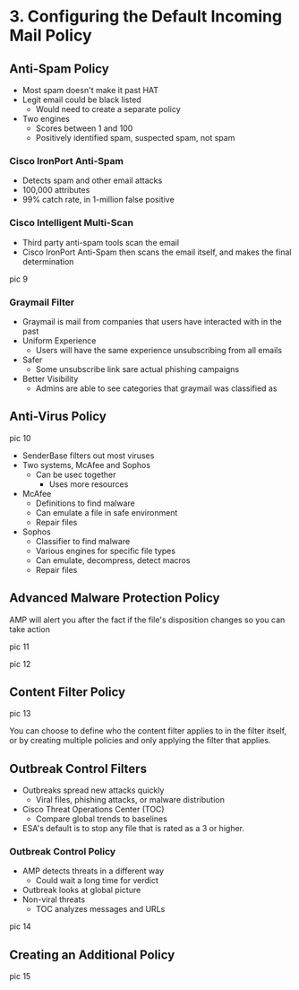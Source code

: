 # 3. Configuring the Default Incoming Mail Policy

## Anti-Spam Policy

* Most spam doesn't make it past HAT
* Legit email could be black listed
  * Would need to create a separate policy
* Two engines
  * Scores between 1 and 100
  * Positively identified spam, suspected spam, not spam

### Cisco IronPort Anti-Spam

* Detects spam and other email attacks
* 100,000 attributes
* 99% catch rate, in 1-million false positive

### Cisco Intelligent Multi-Scan

* Third party anti-spam tools scan the email
* Cisco IronPort Anti-Spam then scans the email itself, and makes the final determination

pic 9

### Graymail Filter

* Graymail is mail from companies that users have interacted with in the past
* Uniform Experience
  * Users will have the same experience unsubscribing from all emails
* Safer
  * Some unsubscribe link sare actual phishing campaigns
* Better Visibility
  * Admins are able to see categories that graymail was classified as

## Anti-Virus Policy

pic 10

* SenderBase filters out most viruses
* Two systems, McAfee and Sophos
  * Can be usec together
    * Uses more resources
* McAfee
  * Definitions to find malware
  * Can emulate a file in safe environment
  * Repair files
* Sophos
  * Classifier to find malware
  * Various engines for specific file types
  * Can emulate, decompress, detect macros
  * Repair files

## Advanced Malware Protection Policy

AMP will alert you after the fact if the file's disposition changes so you can take action

pic 11

pic 12

## Content Filter Policy

pic 13

You can choose to define who the content filter applies to in the filter itself, or by creating multiple policies and only applying the filter that applies.

## Outbreak Control Filters

* Outbreaks spread new attacks quickly
  * Viral files, phishing attacks, or malware distribution
* Cisco Threat Operations Center (TOC)
  * Compare global trends to baselines
* ESA's default is to stop any file that is rated as a 3 or higher.

### Outbreak Control Policy

* AMP detects threats in a different way
  * Could wait a long time for verdict
* Outbreak looks at global picture
* Non-viral threats
  * TOC analyzes messages and URLs

pic 14

## Creating an Additional Policy

pic 15
